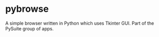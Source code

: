 # pybrowse
A simple browser written in Python which uses Tkinter GUI. Part of the PySuite group of apps. 
